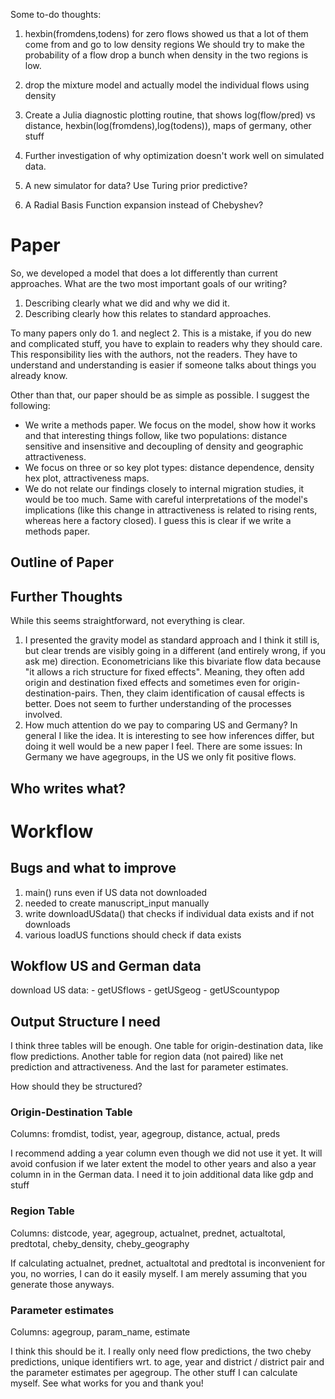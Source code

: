 Some to-do thoughts:

1) hexbin(fromdens,todens) for zero flows showed us that a lot of them come from and go to low density regions 
We should try to make the probability of a flow drop a bunch when density in the two regions is low. 

2) drop the mixture model and actually model the individual flows using density

3) Create a Julia diagnostic plotting routine, that shows log(flow/pred) vs distance, hexbin(log(fromdens),log(todens)), maps of germany, other stuff

4) Further investigation of why optimization doesn't work well on simulated data.

5) A new simulator for data? Use Turing prior predictive?

6) A Radial Basis Function expansion instead of Chebyshev?

# Paper
So, we developed a model that does a lot differently than current
approaches. What are the two most important goals of our writing?

1. Describing clearly what we did and why we did it.
2. Describing clearly how this relates to standard approaches.

To many papers only do 1. and neglect 2. This is a mistake, if you do
new and complicated stuff, you have to explain to readers why they
should care. This responsibility lies with the authors, not the
readers. They have to understand and understanding is easier if
someone talks about things you already know.

Other than that, our paper should be as simple as possible. I suggest
the following:

- We write a methods paper. We focus on the model, show how it works
and that interesting things follow, like two populations: distance
sensitive and insensitive and decoupling of density and geographic
attractiveness.
- We focus on three or so key plot types: distance dependence,
density hex plot, attractiveness maps. 
- We do not relate our findings closely to internal migration studies,
it would be too much. Same with careful interpretations of the model's
implications (like this change in attractiveness is related to rising
rents, whereas here a factory closed). I guess this is clear if we
write a methods paper.

## Outline of Paper


## Further Thoughts
While this seems straightforward, not everything is clear. 

1. I presented the gravity model as standard approach and I think it
   still is, but clear trends are visibly going in a different (and
   entirely wrong, if you ask me) direction. Econometricians like this
   bivariate flow data because "it allows a rich structure for fixed
   effects". Meaning, they often add origin and destination fixed
   effects and sometimes even for origin-destination-pairs. Then, they
   claim identification of causal effects is better. Does not seem to
   further understanding of the processes involved.
2. How much attention do we pay to comparing US and Germany? In
   general I like the idea. It is interesting to see how inferences
   differ, but doing it well would be a new paper I feel. There are
   some issues: In Germany we have agegroups, in the US we only fit
   positive flows. 

## Who writes what?

# Workflow
## Bugs and what to improve
1) main() runs even if US data not downloaded
2) needed to create manuscript_input manually
3) write downloadUSdata() that checks if individual data exists and if not downloads
5) various loadUS functions should check if data exists

## Wokflow US and German data
download US data:
	- getUSflows
	- getUSgeog
	- getUScountypop

## Output Structure I need
I think three tables will be enough. One table for origin-destination
data, like flow predictions. Another table for region data (not
paired) like net prediction and attractiveness. And the last for
parameter estimates.

How should they be structured?

### Origin-Destination Table
Columns: fromdist, todist, year, agegroup, distance, actual, preds

I recommend adding a year column even though we did not use it yet. It
will avoid confusion if we later extent the model to other years and
also a year column in in the German data. I need it to join additional
data like gdp and stuff

### Region Table
Columns: distcode, year, agegroup, actualnet, prednet, actualtotal,
predtotal, cheby_density, cheby_geography

If calculating actualnet, prednet, actualtotal and predtotal is
inconvenient for you, no worries, I can do it easily myself. I am
merely assuming that you generate those anyways.

### Parameter estimates
Columns: agegroup, param_name, estimate

I think this should be it. I really only need flow predictions, the
two cheby predictions, unique identifiers wrt. to age, year and
district / district pair and the parameter estimates per agegroup. The
other stuff I can calculate myself. See what works for you and thank
you!
